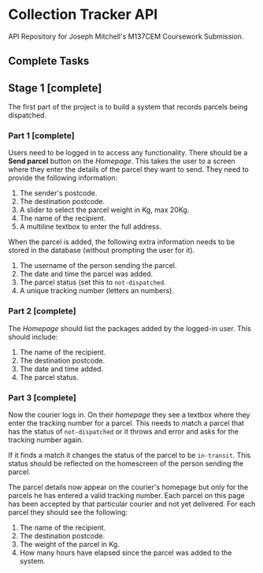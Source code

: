 # Collection Tracker API
API Repository for Joseph Mitchell's M137CEM Coursework Submission. 

## Complete Tasks

## Stage 1 [complete]

The first part of the project is to build a system that records parcels being dispatched.

### Part 1 [complete]

Users need to be logged in to access any functionality. There should be a **Send parcel** button on the _Homepage_. This takes the user to a screen where they enter the details of the parcel they want to send. They need to provide the following information:

1. The sender's postcode.
2. The destination postcode.
3. A slider to select the parcel weight in Kg, max 20Kg.
4. The name of the recipient.
5. A multiline textbox to enter the full address.

When the parcel is added, the following extra information needs to be stored in the database (without prompting the user for it).

1. The username of the person sending the parcel.
2. The date and time the parcel was added.
3. The parcel status (set this to `not-dispatched`.
4. A unique tracking number (letters an numbers).

### Part 2 [complete]

The _Homepage_ should list the packages added by the logged-in user. This should include:

1. The name of the recipient.
2. The destination postcode.
3. The date and time added.
4. The parcel status.

### Part 3 [complete]

Now the courier logs in. On their _homepage_ they see a textbox where they enter the tracking number for a parcel. This needs to match a parcel that has the status of `not-dispatched` or it throws and error and asks for the tracking number again.

If it finds a match it changes the status of the parcel to be `in-transit`. This status should be reflected on the homescreen of the person sending the parcel.

The parcel details now appear on the courier's homepage but only for the parcels he has entered a valid tracking number. Each parcel on this page has been accepted by that particular courier and not yet delivered. For each parcel they should see the following:

1. The name of the recipient.
2. The destination postcode.
3. The weight of the parcel in Kg.
4. How many hours have elapsed since the parcel was added to the system.